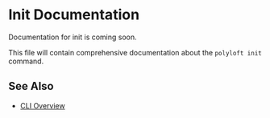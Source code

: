 # Init Documentation

Documentation for init is coming soon.

This file will contain comprehensive documentation about the `polyloft init` command.

## See Also

- [CLI Overview](overview.md)
